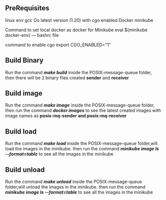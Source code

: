 ## PreRequisites

linux env
gcc
Go latest version (1.20) with cgo enabled 
Docker
minikube

Command to set local docker as docker for Minikube
eval $(minikube docker-env)  — bashrc file

command to enable cgo
export CGO_ENABLED="1"

## Build Binary

Run the command ***make build*** inside the POSIX-message-queue folder,
then there will be 2 binary files created **sender** and **receiver**

## Build image

Run the command ***make image*** inside the POSIX-message-queue folder,
then run the command ***docker images*** to see the latest created images with image names as **posix-mq-sender and posix-mq-receiver**

## Build load

Run the command ***make load*** inside the POSIX-message-queue folder,will load the images in the minikube.
then run the command ***minikube image ls --format=table*** to see all the images in the minikube

## Build unload

Run the command ***make unload*** inside the POSIX-message-queue folder,will unload the images in the minikube.
then run the command ***minikube image ls --format=table*** to see all the images in the minikube
